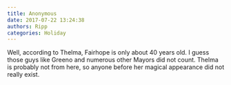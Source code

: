 ```yaml
---
title: Anonymous
date: 2017-07-22 13:24:38
authors: Ripp
categories: Holiday
---
```


 Well, according to Thelma, Fairhope is only about 40 years old. I guess those guys like Greeno and numerous other Mayors did not count. Thelma is probably not from here, so anyone before her magical appearance did not really exist.